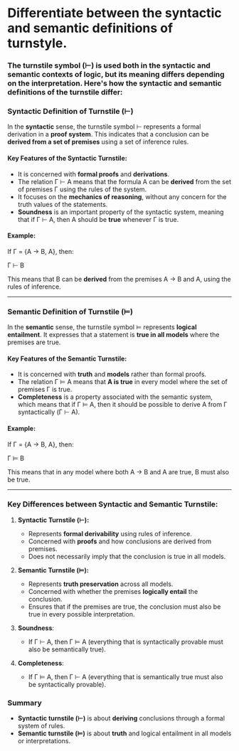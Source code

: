 # Differentiate between the syntactic and semantic definitions of turnstyle.

### The **turnstile symbol (⊢)** is used both in the **syntactic** and **semantic** contexts of logic, but its meaning differs depending on the interpretation. Here's how the syntactic and semantic definitions of the turnstile differ:

### Syntactic Definition of Turnstile (⊢)

In the **syntactic** sense, the turnstile symbol ⊢ represents a formal derivation in a **proof system**. This indicates that a conclusion can be **derived from a set of premises** using a set of inference rules.

#### Key Features of the Syntactic Turnstile:

- It is concerned with **formal proofs** and **derivations**.
- The relation Γ ⊢ A means that the formula A can be **derived** from the set of premises Γ using the rules of the system.
- It focuses on the **mechanics of reasoning**, without any concern for the truth values of the statements.
- **Soundness** is an important property of the syntactic system, meaning that if Γ ⊢ A, then A should be **true** whenever Γ is true.

#### Example:
If Γ = {A → B, A}, then:

Γ ⊢ B

This means that B can be **derived** from the premises A → B and A, using the rules of inference.

---

### Semantic Definition of Turnstile (⊨)

In the **semantic** sense, the turnstile symbol ⊨ represents **logical entailment**. It expresses that a statement is **true in all models** where the premises are true.

#### Key Features of the Semantic Turnstile:

- It is concerned with **truth** and **models** rather than formal proofs.
- The relation Γ ⊨ A means that **A is true** in every model where the set of premises Γ is true.
- **Completeness** is a property associated with the semantic system, which means that if Γ ⊨ A, then it should be possible to derive A from Γ syntactically (Γ ⊢ A).

#### Example:
If Γ = {A → B, A}, then:

Γ ⊨ B

This means that in any model where both A → B and A are true, B must also be true.

---

### Key Differences between Syntactic and Semantic Turnstile:

1. **Syntactic Turnstile (⊢):**
   - Represents **formal derivability** using rules of inference.
   - Concerned with **proofs** and how conclusions are derived from premises.
   - Does not necessarily imply that the conclusion is true in all models.

2. **Semantic Turnstile (⊨):**
   - Represents **truth preservation** across all models.
   - Concerned with whether the premises **logically entail** the conclusion.
   - Ensures that if the premises are true, the conclusion must also be true in every possible interpretation.

3. **Soundness**:
   - If Γ ⊢ A, then Γ ⊨ A (everything that is syntactically provable must also be semantically true).

4. **Completeness**:
   - If Γ ⊨ A, then Γ ⊢ A (everything that is semantically true must also be syntactically provable).

### Summary

- **Syntactic turnstile (⊢)** is about **deriving** conclusions through a formal system of rules.
- **Semantic turnstile (⊨)** is about **truth** and logical entailment in all models or interpretations.